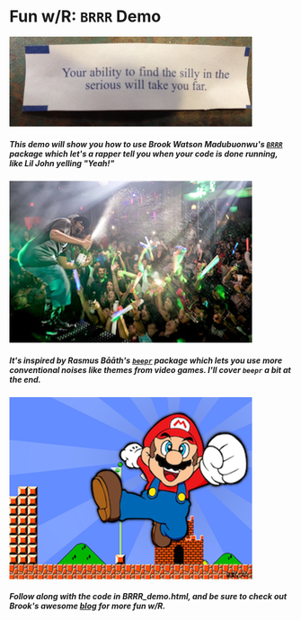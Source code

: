 # Fun w/R: `BRRR` Demo
![](images/fortune.png)
##### This demo will show you how to use Brook Watson Madubuonwu's [`BRRR`](https://github.com/brooke-watson/BRRR) package which let's a rapper tell you when your code is done running, like Lil John yelling "Yeah!"
![Let Lil John help you celebrate your code running succfully](images/lil_john.png)
##### It's inspired by Rasmus Bååth's [`beepr`](https://github.com/rasmusab/beepr) package which lets you use more conventional noises like themes from video games. I'll cover `beepr` a bit at the end.
![Or Mario may be more your style](images/mario.png)
##### Follow along with the code in BRRR_demo.html, and be sure to check out Brook's awesome [blog](https://brooke.science/) for more fun w/R.
